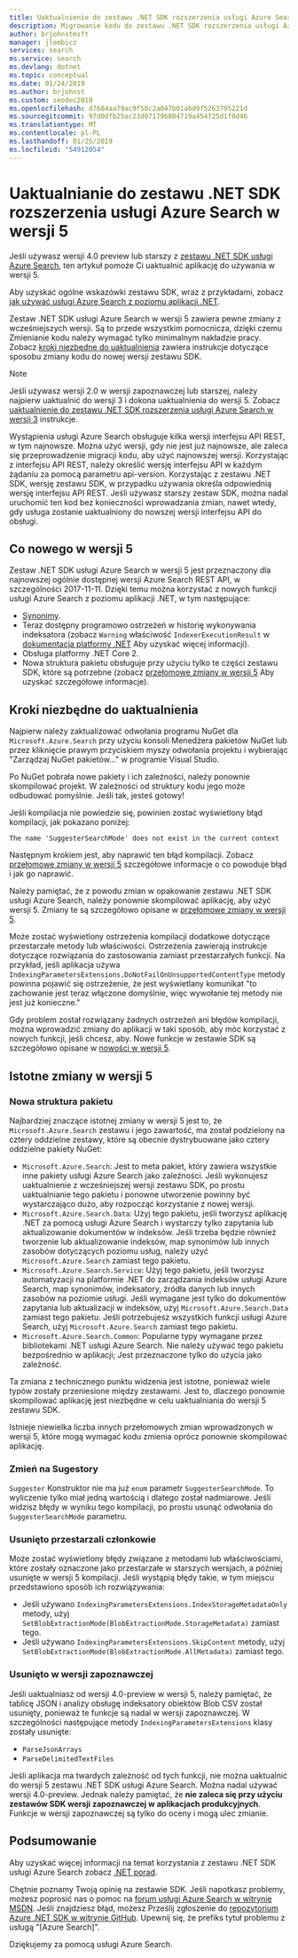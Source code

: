 ```yaml
---
title: Uaktualnienie do zestawu .NET SDK rozszerzenia usługi Azure Search w wersji 5 - usługi Azure Search
description: Migrowanie kodu do zestawu .NET SDK rozszerzenia usługi Azure Search w wersji 5 ze starszych wersji. Poznaj nowe funkcje i zmiany kodu, które są wymagane.
author: brjohnstmsft
manager: jlembicz
services: search
ms.service: search
ms.devlang: dotnet
ms.topic: conceptual
ms.date: 01/24/2019
ms.author: brjohnst
ms.custom: seodec2018
ms.openlocfilehash: d7684aa79ac9f58c2a047b01a6d9f5263795221d
ms.sourcegitcommit: 97d0dfb25ac23d07179b804719a454f25d1f0d46
ms.translationtype: MT
ms.contentlocale: pl-PL
ms.lasthandoff: 01/25/2019
ms.locfileid: "54912054"
---
```

# <a name="upgrading-to-the-azure-search-net-sdk-version-5"></a>Uaktualnianie do zestawu .NET SDK rozszerzenia usługi Azure Search w wersji 5
Jeśli używasz wersji 4.0 preview lub starszy z [zestawu .NET SDK usługi Azure Search](https://aka.ms/search-sdk), ten artykuł pomoże Ci uaktualnić aplikację do używania w wersji 5.

Aby uzyskać ogólne wskazówki zestawu SDK, wraz z przykładami, zobacz [jak używać usługi Azure Search z poziomu aplikacji .NET](search-howto-dotnet-sdk.md).

Zestaw .NET SDK usługi Azure Search w wersji 5 zawiera pewne zmiany z wcześniejszych wersji. Są to przede wszystkim pomocnicza, dzięki czemu Zmienianie kodu należy wymagać tylko minimalnym nakładzie pracy. Zobacz [kroki niezbędne do uaktualnienia](#UpgradeSteps) zawiera instrukcje dotyczące sposobu zmiany kodu do nowej wersji zestawu SDK.

> [!NOTE]
> Jeśli używasz wersji 2.0 w wersji zapoznawczej lub starszej, należy najpierw uaktualnić do wersji 3 i dokona uaktualnienia do wersji 5. Zobacz [uaktualnienie do zestawu .NET SDK rozszerzenia usługi Azure Search w wersji 3](search-dotnet-sdk-migration.md) instrukcje.
>
> Wystąpienia usługi Azure Search obsługuje kilka wersji interfejsu API REST, w tym najnowsze. Można użyć wersji, gdy nie jest już najnowsze, ale zaleca się przeprowadzenie migracji kodu, aby użyć najnowszej wersji. Korzystając z interfejsu API REST, należy określić wersję interfejsu API w każdym żądaniu za pomocą parametru api-version. Korzystając z zestawu .NET SDK, wersję zestawu SDK, w przypadku używania określa odpowiednią wersję interfejsu API REST. Jeśli używasz starszy zestaw SDK, można nadal uruchomić ten kod bez konieczności wprowadzania zmian, nawet wtedy, gdy usługa zostanie uaktualniony do nowszej wersji interfejsu API do obsługi.

<a name="WhatsNew"></a>

## <a name="whats-new-in-version-5"></a>Co nowego w wersji 5
Zestaw .NET SDK usługi Azure Search w wersji 5 jest przeznaczony dla najnowszej ogólnie dostępnej wersji Azure Search REST API, w szczególności 2017-11-11. Dzięki temu można korzystać z nowych funkcji usługi Azure Search z poziomu aplikacji .NET, w tym następujące:

* [Synonimy](search-synonyms.md).
* Teraz dostępny programowo ostrzeżeń w historię wykonywania indeksatora (zobacz `Warning` właściwość `IndexerExecutionResult` w [dokumentacja platformy .NET](https://docs.microsoft.com/dotnet/api/microsoft.azure.search.models.indexerexecutionresult?view=azure-dotnet) Aby uzyskać więcej informacji).
* Obsługa platformy .NET Core 2.
* Nowa struktura pakietu obsługuje przy użyciu tylko te części zestawu SDK, które są potrzebne (zobacz [przełomowe zmiany w wersji 5](#ListOfChanges) Aby uzyskać szczegółowe informacje).

<a name="UpgradeSteps"></a>

## <a name="steps-to-upgrade"></a>Kroki niezbędne do uaktualnienia
Najpierw należy zaktualizować odwołania programu NuGet dla `Microsoft.Azure.Search` przy użyciu konsoli Menedżera pakietów NuGet lub przez kliknięcie prawym przyciskiem myszy odwołania projektu i wybierając "Zarządzaj NuGet pakietów..." w programie Visual Studio.

Po NuGet pobrała nowe pakiety i ich zależności, należy ponownie skompilować projekt. W zależności od struktury kodu jego może odbudować pomyślnie. Jeśli tak, jesteś gotowy!

Jeśli kompilacja nie powiedzie się, powinien zostać wyświetlony błąd kompilacji, jak pokazano poniżej:

    The name 'SuggesterSearchMode' does not exist in the current context

Następnym krokiem jest, aby naprawić ten błąd kompilacji. Zobacz [przełomowe zmiany w wersji 5](#ListOfChanges) szczegółowe informacje o co powoduje błąd i jak go naprawić.

Należy pamiętać, że z powodu zmian w opakowanie zestawu .NET SDK usługi Azure Search, należy ponownie skompilować aplikację, aby użyć wersji 5. Zmiany te są szczegółowo opisane w [przełomowe zmiany w wersji 5](#ListOfChanges).

Może zostać wyświetlony ostrzeżenia kompilacji dodatkowe dotyczące przestarzałe metody lub właściwości. Ostrzeżenia zawierają instrukcje dotyczące rozwiązania do zastosowania zamiast przestarzałych funkcji. Na przykład, jeśli aplikacja używa `IndexingParametersExtensions.DoNotFailOnUnsupportedContentType` metody powinna pojawić się ostrzeżenie, że jest wyświetlany komunikat "to zachowanie jest teraz włączone domyślnie, więc wywołanie tej metody nie jest już konieczne."

Gdy problem został rozwiązany żadnych ostrzeżeń ani błędów kompilacji, można wprowadzić zmiany do aplikacji w taki sposób, aby móc korzystać z nowych funkcji, jeśli chcesz, aby. Nowe funkcje w zestawie SDK są szczegółowo opisane w [nowości w wersji 5](#WhatsNew).

<a name="ListOfChanges"></a>

## <a name="breaking-changes-in-version-5"></a>Istotne zmiany w wersji 5

### <a name="new-package-structure"></a>Nowa struktura pakietu

Najbardziej znaczące istotnej zmiany w wersji 5 jest to, że `Microsoft.Azure.Search` zestawu i jego zawartość, ma został podzielony na cztery oddzielne zestawy, które są obecnie dystrybuowane jako cztery oddzielne pakiety NuGet:

 - `Microsoft.Azure.Search`: Jest to meta pakiet, który zawiera wszystkie inne pakiety usługi Azure Search jako zależności. Jeśli wykonujesz uaktualnienie z wcześniejszej wersji zestawu SDK, po prostu uaktualnianie tego pakietu i ponowne utworzenie powinny być wystarczająco dużo, aby rozpocząć korzystanie z nowej wersji.
 - `Microsoft.Azure.Search.Data`: Użyj tego pakietu, jeśli tworzysz aplikację .NET za pomocą usługi Azure Search i wystarczy tylko zapytania lub aktualizowanie dokumentów w indeksów. Jeśli trzeba będzie również tworzenie lub aktualizowanie indeksów, map synonimów lub innych zasobów dotyczących poziomu usług, należy użyć `Microsoft.Azure.Search` zamiast tego pakietu.
 - `Microsoft.Azure.Search.Service`: Użyj tego pakietu, jeśli tworzysz automatyzacji na platformie .NET do zarządzania indeksów usługi Azure Search, map synonimów, indeksatory, źródła danych lub innych zasobów na poziomie usługi. Jeśli wymagane jest tylko do dokumentów zapytania lub aktualizacji w indeksów, użyj `Microsoft.Azure.Search.Data` zamiast tego pakietu. Jeśli potrzebujesz wszystkich funkcji usługi Azure Search, użyj `Microsoft.Azure.Search` zamiast tego pakietu.
 - `Microsoft.Azure.Search.Common`: Popularne typy wymagane przez bibliotekami .NET usługi Azure Search. Nie należy używać tego pakietu bezpośrednio w aplikacji; Jest przeznaczone tylko do użycia jako zależność.
 
Ta zmiana z technicznego punktu widzenia jest istotne, ponieważ wiele typów zostały przeniesione między zestawami. Jest to, dlaczego ponownie skompilować aplikację jest niezbędne w celu uaktualniania do wersji 5 zestawu SDK.

Istnieje niewielka liczba innych przełomowych zmian wprowadzonych w wersji 5, które mogą wymagać kodu zmienia oprócz ponownie skompilować aplikację.

### <a name="change-to-suggesters"></a>Zmień na Sugestory 

`Suggester` Konstruktor nie ma już `enum` parametr `SuggesterSearchMode`. To wyliczenie tylko miał jedną wartością i dlatego został nadmiarowe. Jeśli widzisz błędy w wyniku tego kompilacji, po prostu usunąć odwołania do `SuggesterSearchMode` parametru.

### <a name="removed-obsolete-members"></a>Usunięto przestarzali członkowie

Może zostać wyświetlony błędy związane z metodami lub właściwościami, które zostały oznaczone jako przestarzałe w starszych wersjach, a później usunięte w wersji 5 kompilacji. Jeśli wystąpią błędy takie, w tym miejscu przedstawiono sposób ich rozwiązywania:

- Jeśli używano `IndexingParametersExtensions.IndexStorageMetadataOnly` metody, użyj `SetBlobExtractionMode(BlobExtractionMode.StorageMetadata)` zamiast tego.
- Jeśli używano `IndexingParametersExtensions.SkipContent` metody, użyj `SetBlobExtractionMode(BlobExtractionMode.AllMetadata)` zamiast tego.

### <a name="removed-preview-features"></a>Usunięto w wersji zapoznawczej

Jeśli uaktualniasz od wersji 4.0-preview w wersji 5, należy pamiętać, że tablicę JSON i analizy obsługę indeksatory obiektów Blob CSV został usunięty, ponieważ te funkcje są nadal w wersji zapoznawczej. W szczególności następujące metody `IndexingParametersExtensions` klasy zostały usunięte:

- `ParseJsonArrays`
- `ParseDelimitedTextFiles`

Jeśli aplikacja ma twardych zależność od tych funkcji, nie można uaktualnić do wersji 5 zestawu .NET SDK usługi Azure Search. Można nadal używać wersji 4.0-preview. Jednak należy pamiętać, że **nie zaleca się przy użyciu zestawów SDK wersji zapoznawczej w aplikacjach produkcyjnych**. Funkcje w wersji zapoznawczej są tylko do oceny i mogą ulec zmianie.

## <a name="conclusion"></a>Podsumowanie
Aby uzyskać więcej informacji na temat korzystania z zestawu .NET SDK usługi Azure Search zobacz [.NET porad](search-howto-dotnet-sdk.md).

Chętnie poznamy Twoją opinię na zestawie SDK. Jeśli napotkasz problemy, możesz poprosić nas o pomoc na [forum usługi Azure Search w witrynie MSDN](https://social.msdn.microsoft.com/Forums/azure/home?forum=azuresearch). Jeśli znajdziesz błąd, możesz Prześlij zgłoszenie do [repozytorium Azure .NET SDK w witrynie GitHub](https://github.com/Azure/azure-sdk-for-net/issues). Upewnij się, że prefiks tytuł problemu z usługą "[Azure Search]".

Dziękujemy za pomocą usługi Azure Search.
